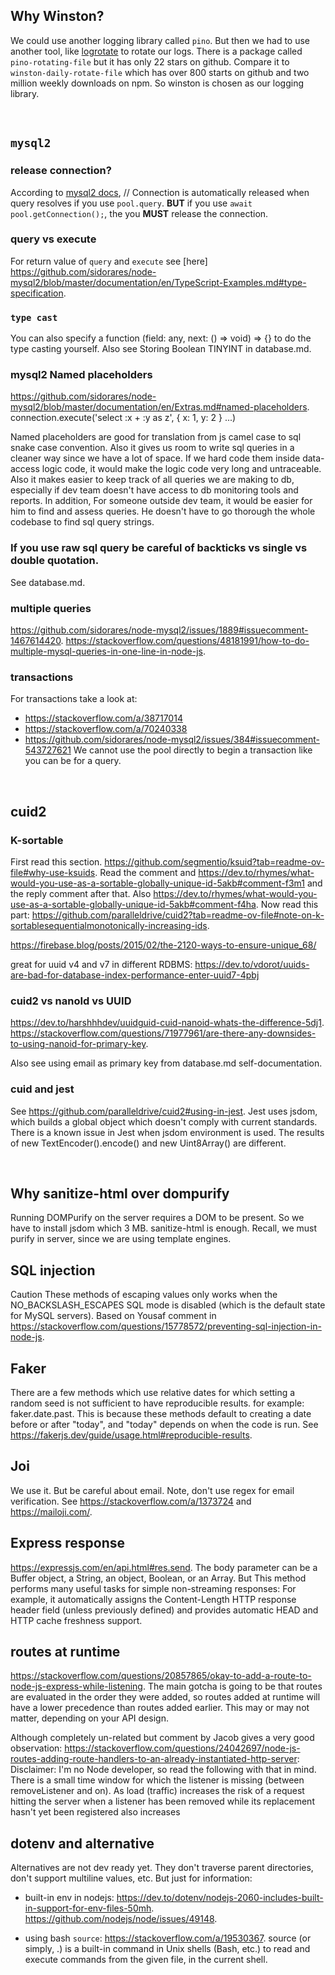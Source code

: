 ## Why Winston?

We could use another logging library called `pino`. But then we had to use another tool, like [logrotate](https://github.com/logrotate/logrotate) to rotate our logs. There is a package called `pino-rotating-file` but it has only 22 stars on github. Compare it to `winston-daily-rotate-file` which has over 800 starts on github and two million weekly downloads on npm. So winston is chosen as our logging library.

</br>

## `mysql2`

### release connection?
According to [mysql2 docs](https://sidorares.github.io/node-mysql2/docs#using-connection-pools), // Connection is automatically released when query resolves if you use `pool.query`. **BUT** if you use `await pool.getConnection();`, the you **MUST** release the connection.

### query vs execute

For return value of `query` and `execute` see [here] https://github.com/sidorares/node-mysql2/blob/master/documentation/en/TypeScript-Examples.md#type-specification.

### `type cast`

You can also specify a function (field: any, next: () => void) => {} to do the type casting yourself.
Also see Storing Boolean TINYINT in database.md.

### mysql2 Named placeholders

https://github.com/sidorares/node-mysql2/blob/master/documentation/en/Extras.md#named-placeholders.
connection.execute('select :x + :y as z', { x: 1, y: 2 } ...)

Named placeholders are good for translation from js camel case to sql snake case convention.
Also it gives us room to write sql queries in a cleaner way since we have a lot of space. If we hard code them inside data-access logic code, it would make the logic code very long and untraceable.
Also it makes easier to keep track of all queries we are making to db, especially if dev team doesn't have access to db monitoring tools and reports.
In addition, For someone outside dev team, it would be easier for him to find and assess queries. He doesn't have to go thorough the whole codebase to find sql query strings.

### If you use raw sql query be careful of backticks vs single vs double quotation.

See database.md.

### multiple queries
https://github.com/sidorares/node-mysql2/issues/1889#issuecomment-1467614420.
https://stackoverflow.com/questions/48181991/how-to-do-multiple-mysql-queries-in-one-line-in-node-js.

### transactions
For transactions take a look at: 
- https://stackoverflow.com/a/38717014
- https://stackoverflow.com/a/70240338
- https://github.com/sidorares/node-mysql2/issues/384#issuecomment-543727621
We cannot use the pool directly to begin a transaction like you can be for a query.

</br>

## cuid2

### K-sortable 
First read this section. https://github.com/segmentio/ksuid?tab=readme-ov-file#why-use-ksuids.
Read the comment and https://dev.to/rhymes/what-would-you-use-as-a-sortable-globally-unique-id-5akb#comment-f3m1 and the reply comment after that.
Also https://dev.to/rhymes/what-would-you-use-as-a-sortable-globally-unique-id-5akb#comment-f4ha.
Now read this part: https://github.com/paralleldrive/cuid2?tab=readme-ov-file#note-on-k-sortablesequentialmonotonically-increasing-ids.

https://firebase.blog/posts/2015/02/the-2120-ways-to-ensure-unique_68/

great for uuid v4 and v7 in different RDBMS:
https://dev.to/vdorot/uuids-are-bad-for-database-index-performance-enter-uuid7-4pbj

### cuid2 vs nanoId vs UUID

https://dev.to/harshhhdev/uuidguid-cuid-nanoid-whats-the-difference-5dj1.
https://stackoverflow.com/questions/71977961/are-there-any-downsides-to-using-nanoid-for-primary-key.

Also see using email as primary key from database.md self-documentation.

### cuid and jest

See https://github.com/paralleldrive/cuid2#using-in-jest. Jest uses jsdom, which builds a global object which doesn't comply with current standards. There is a known issue in Jest when jsdom environment is used. The results of new TextEncoder().encode() and new Uint8Array() are different.

</br>

## Why sanitize-html over dompurify

Running DOMPurify on the server requires a DOM to be present. So we have to install jsdom which 3 MB. sanitize-html is enough. Recall, we must purify in server, since we are using template engines.

## SQL injection

Caution These methods of escaping values only works when the NO_BACKSLASH_ESCAPES SQL mode is disabled (which is the default state for MySQL servers). Based on Yousaf comment in https://stackoverflow.com/questions/15778572/preventing-sql-injection-in-node-js.

## Faker

There are a few methods which use relative dates for which setting a random seed is not sufficient to have reproducible results. for example: faker.date.past. This is because these methods default to creating a date before or after "today", and "today" depends on when the code is run. See https://fakerjs.dev/guide/usage.html#reproducible-results.

## Joi

We use it. But be careful about email. Note, don't use regex for email verification. See https://stackoverflow.com/a/1373724 and https://mailoji.com/.

## Express response

https://expressjs.com/en/api.html#res.send.
The body parameter can be a Buffer object, a String, an object, Boolean, or an Array. But This method performs many useful tasks for simple non-streaming responses: For example, it automatically assigns the Content-Length HTTP response header field (unless previously defined) and provides automatic HEAD and HTTP cache freshness support.

## routes at runtime

https://stackoverflow.com/questions/20857865/okay-to-add-a-route-to-node-js-express-while-listening.
The main gotcha is going to be that routes are evaluated in the order they were added, so routes added at runtime will have a lower precedence than routes added earlier. This may or may not matter, depending on your API design.

Although completely un-related but comment by Jacob gives a very good observation: https://stackoverflow.com/questions/24042697/node-js-routes-adding-route-handlers-to-an-already-instantiated-http-server:
Disclaimer: I'm no Node developer, so read the following with that in mind. There is a small time window for which the listener is missing (between removeListener and on). As load (traffic) increases the risk of a request hitting the server when a listener has been removed while its replacement hasn't yet been registered also increases

## dotenv and alternative

Alternatives are not dev ready yet. They don't traverse parent directories, don't support multiline values, etc. But just for information:

-   built-in env in nodejs:
    https://dev.to/dotenv/nodejs-2060-includes-built-in-support-for-env-files-50mh.
    https://github.com/nodejs/node/issues/49148.  

-   using bash `source`:
    https://stackoverflow.com/a/19530367. source (or simply, .) is a built-in command in Unix shells (Bash, etc.) to read and execute commands from the given file, in the current shell.
